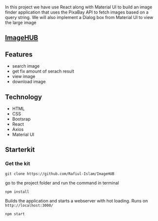 In this project we have use React along with Material UI to build an image finder application that uses the PixaBay API to fetch images based on a query string. We will also implement a Dialog box from Material UI to view the large image

## [ImageHUB](https://image-hub-react.netlify.app/)

## Features
 - search image
 - get fix amount of serach result
 - view image
 - download image
 
## Technology
 - HTML
 - CSS
 - Bootsrap
 - React
 - Axios
 - Material UI
 
 ## Starterkit
 
### Get the kit
```
git clone https://github.com/Rafiul-Islam/ImageHUB
```

go to the project folder and run the command in terminal

 ```
 npm install
 ```
 
Builds the application and starts a webserver with hot loading. Runs on `http://localhost:3000/`
 
 ```
 npm start
 ```
